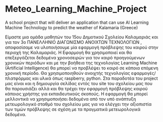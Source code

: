 # Meteo_Learning_Machine_Project
A school project that will deliver an application that can use AI Learning Machine Technology to predict the weather of Kalamaria (Greece)

Είμαστε μια ομάδα μαθητών του 15ου Δημοτικού Σχολείου Καλαμαριάς και για τον 3ο ΠΑΝΕΛΛΗΝΙΟ ΔΙΑΓΩΝΙΣΜΟ ΑΝΟΙΧΤΩΝ ΤΕΧΝΟΛΟΓΙΩΝ , αποφασίσαμε να υλοποιήσουμε μία εφαρμογή πρόβλεψης του καιρού στην περιοχή της Καλαμαριάς. Η Εφαρμογή θα χρησιμοποιεί και θα επεξεργάζεται δεδομένα χρονοσειρών για τον καιρό  προηγούμενων χρονικών περιόδων και με την βοήθεια της τεχνολογίας Learning Machine (Artificial Intelligence) θα μπορεί να προβλέψει το καιρό σε κάποια επόμενη χρονική περίοδο. Θα χρησιμοποιηθούν ανοιχτής τεχνολογίας εφαρμογές/πλατφόρμας και υλικά όπως raspberry, python. Στα παραδοτέα του project μας είναι και η δημιουργία σελίδας εντός του site του σχολείου μας που θα παρουσιάζει αλλά και θα τρέχει την εφαρμογή πρόβλεψης καιρού κάποιος χρήστης για εκπαιδευτικούς σκοπούς.
Η εφαρμογή θα μπορεί μελλοντικά να χρησιμοποιήσει δεδομένα από τον υπό ανάπτυξη μετεωρολογικό σταθμό του σχολείου μας για να ελέγχει την αξιοπιστία των τιμών πρόβλεψης σε σχέση με τα πραγματικά μετεωρολογικά δεδομένα.   
